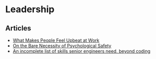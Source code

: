 # Leadership

## Articles

- [What Makes People Feel Upbeat at Work](https://www.newyorker.com/science/maria-konnikova/what-makes-people-feel-upbeat-at-work)
- [On the Bare Necessity of Psychological Safety](https://medium.com/luminovo/on-the-bare-necessity-of-psychological-safety-bdb34e311b8c)
- [An incomplete list of skills senior engineers need, beyond coding](https://skamille.medium.com/an-incomplete-list-of-skills-senior-engineers-need-beyond-coding-8ed4a521b29f)
